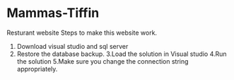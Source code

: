 # Mammas-Tiffin
Resturant website
Steps to make this website work.

1. Download visual studio and sql server
2. Restore the database backup.
3.Load the solution in Visual studio
4.Run the solution
5.Make sure you change the connection string appropriately.
